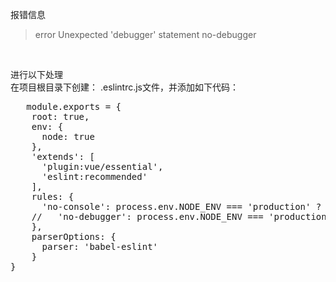 报错信息
>error  Unexpected 'debugger' statement  no-debugger
<br>

进行以下处理
<br>
在项目根目录下创建：
.eslintrc.js文件，并添加如下代码：
<br>
<pre>   module.exports = {
    root: true,
    env: {
      node: true
    },
    'extends': [
      'plugin:vue/essential',
      'eslint:recommended'
    ],
    rules: {
      'no-console': process.env.NODE_ENV === 'production' ? 'error' : 'off',
    //   'no-debugger': process.env.NODE_ENV === 'production' ? 'error' : 'off'
    },
    parserOptions: {
      parser: 'babel-eslint'
    }
}
</pre>
